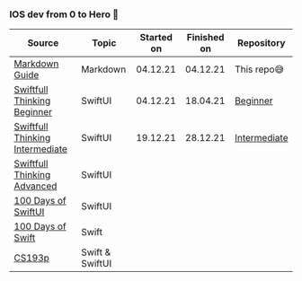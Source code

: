 ### IOS dev from 0 to Hero 🤟
 
 
 | **Source**                                                                                                             | **Topic**       | **Started on** | **Finished on** | **Repository**                                                             |
| ---------------------------------------------------------------------------------------------------------------------- | --------------- | -------------- | --------------- | -------------------------------------------------------------------------- |
| [Markdown Guide](https://www.markdownguide.org/basic-syntax/)                                                          | Markdown        | 04.12.21       | 04.12.21        | This repo😅                                                                |
| [Swiftfull Thinking Beginner](https://www.youtube.com/watch?v=-Yp0LS61Nxk&list=PLwvDm4VfkdphqETTBf-DdjCoAvhai1QpO)     | SwiftUI         | 04.12.21       | 18.04.21        | [Beginner](https://github.com/Maaakson/Swiftfull-Thinking-Beginner)        |
| [Swiftfull Thinking Intermediate](https://www.youtube.com/watch?v=S5e1eXL8Vpk&list=PLwvDm4VfkdpiagxAXCT33Rkwnc5IVhTar) | SwiftUI         | 19.12.21       | 28.12.21        | [Intermediate](https://github.com/Maaakson/Swiftfull-Thinkng-Intermediate) |
| [Swiftfull Thinking Advanced](https://www.youtube.com/watch?v=sdaFLQgR4xY&list=PLwvDm4Vfkdphc1LLLjCaEd87BEg07M97y)     | SwiftUI         |                |                 |                                                                            |
| [100 Days of SwiftUI](https://www.hackingwithswift.com/100/swiftui)                                                    | SwiftUI         |                |                 |                                                                            |
| [100 Days of Swift](https://www.hackingwithswift.com/100)                                                              | Swift           |                |                 |                                                                            |
| [CS193p](https://cs193p.sites.stanford.edu/)                                                                           | Swift & SwiftUI |                |                 |                                                                            |
